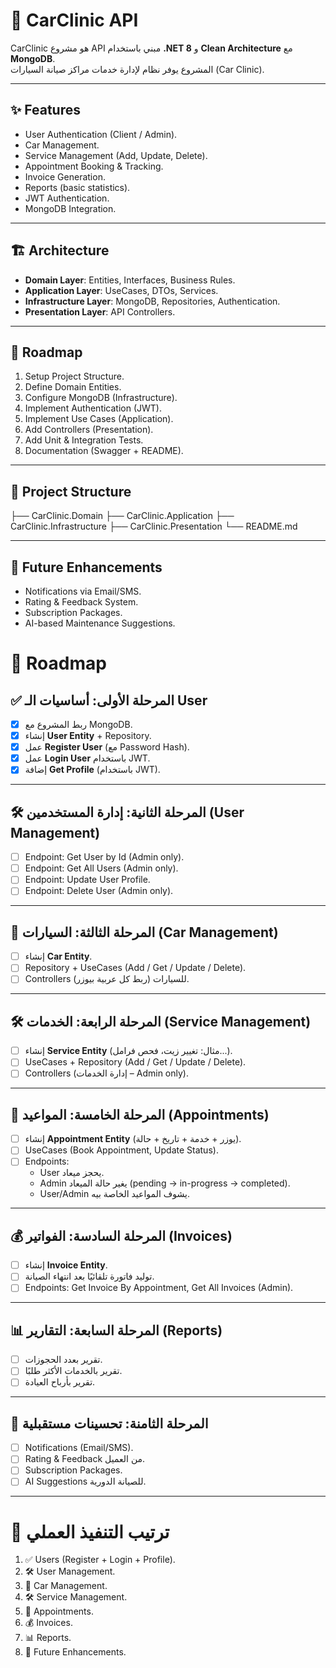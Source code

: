 ﻿# 🚗 CarClinic API

CarClinic هو مشروع API مبني باستخدام **.NET 8** و **Clean Architecture** مع **MongoDB**.  
المشروع يوفر نظام لإدارة خدمات مراكز صيانة السيارات (Car Clinic).

---

## ✨ Features
- User Authentication (Client / Admin).
- Car Management.
- Service Management (Add, Update, Delete).
- Appointment Booking & Tracking.
- Invoice Generation.
- Reports (basic statistics).
- JWT Authentication.
- MongoDB Integration.

---

## 🏗️ Architecture
- **Domain Layer**: Entities, Interfaces, Business Rules.
- **Application Layer**: UseCases, DTOs, Services.
- **Infrastructure Layer**: MongoDB, Repositories, Authentication.
- **Presentation Layer**: API Controllers.

---

## 📌 Roadmap
1. Setup Project Structure.
2. Define Domain Entities.
3. Configure MongoDB (Infrastructure).
4. Implement Authentication (JWT).
5. Implement Use Cases (Application).
6. Add Controllers (Presentation).
7. Add Unit & Integration Tests.
8. Documentation (Swagger + README).

---

## 📂 Project Structure

├── CarClinic.Domain
├── CarClinic.Application
├── CarClinic.Infrastructure
├── CarClinic.Presentation
└── README.md


---

## 🔮 Future Enhancements
- Notifications via Email/SMS.
- Rating & Feedback System.
- Subscription Packages.
- AI-based Maintenance Suggestions.



# 🚀 Roadmap

## ✅ المرحلة الأولى: أساسيات الـ User
- [x] ربط المشروع مع MongoDB.  
- [x] إنشاء **User Entity** + Repository.  
- [x] عمل **Register User** (مع Password Hash).  
- [x] عمل **Login User** باستخدام JWT.  
- [x] إضافة **Get Profile** (باستخدام JWT).  

---

## 🛠️ المرحلة الثانية: إدارة المستخدمين (User Management)
- [ ] Endpoint: Get User by Id (Admin only).  
- [ ] Endpoint: Get All Users (Admin only).  
- [ ] Endpoint: Update User Profile.  
- [ ] Endpoint: Delete User (Admin only).  

---

## 🚗 المرحلة الثالثة: السيارات (Car Management)
- [ ] إنشاء **Car Entity**.  
- [ ] Repository + UseCases (Add / Get / Update / Delete).  
- [ ] Controllers للسيارات (ربط كل عربية بيوزر).  

---

## 🛠️ المرحلة الرابعة: الخدمات (Service Management)
- [ ] إنشاء **Service Entity** (مثال: تغيير زيت، فحص فرامل...).  
- [ ] UseCases + Repository (Add / Get / Update / Delete).  
- [ ] Controllers (إدارة الخدمات – Admin only).  

---

## 📅 المرحلة الخامسة: المواعيد (Appointments)
- [ ] إنشاء **Appointment Entity** (يوزر + خدمة + تاريخ + حالة).  
- [ ] UseCases (Book Appointment, Update Status).  
- [ ] Endpoints:  
  - User يحجز ميعاد.  
  - Admin يغير حالة الميعاد (pending → in-progress → completed).  
  - User/Admin يشوف المواعيد الخاصة بيه.  

---

## 💰 المرحلة السادسة: الفواتير (Invoices)
- [ ] إنشاء **Invoice Entity**.  
- [ ] توليد فاتورة تلقائيًا بعد انتهاء الصيانة.  
- [ ] Endpoints: Get Invoice By Appointment, Get All Invoices (Admin).  

---

## 📊 المرحلة السابعة: التقارير (Reports)
- [ ] تقرير بعدد الحجوزات.  
- [ ] تقرير بالخدمات الأكثر طلبًا.  
- [ ] تقرير بأرباح العيادة.  

---

## 🌟 المرحلة الثامنة: تحسينات مستقبلية
- [ ] Notifications (Email/SMS).  
- [ ] Rating & Feedback من العميل.  
- [ ] Subscription Packages.  
- [ ] AI Suggestions للصيانة الدورية.  

---

# 🏁 ترتيب التنفيذ العملي
1. ✅ Users (Register + Login + Profile).  
2. 🛠️ User Management.  
3. 🚗 Car Management.  
4. 🛠️ Service Management.  
5. 📅 Appointments.  
6. 💰 Invoices.  
7. 📊 Reports.  
8. 🌟 Future Enhancements.
